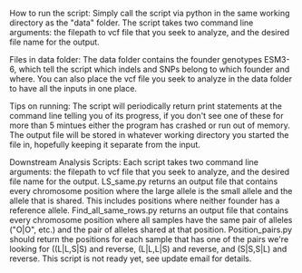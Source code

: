 How to run the script:
Simply call the script via python in the same working directory as the "data" folder. The script takes two command line arguments: the filepath to vcf file that you seek to analyze, and the desired file name for the output.

Files in data folder:
The data folder contains the founder genotypes ESM3-6, which tell the script which indels and SNPs belong to which founder and where. You can also place the vcf file you seek to analyze in the data folder to have all the inputs in one place.

Tips on running:
The script will periodically return print statements at the command line telling you of its progress, if you don't see one of these for more than 5 mintues either the program has crashed or run out of memory. The output file will be stored in whatever working directory you started the file in, hopefully keeping it separate from the input. 

Downstream Analysis Scripts:
Each script takes two command line arguments: the filepath to vcf file that you seek to analyze, and the desired file name for the output.
LS_same.py returns an output file that contains every chromosome position where the large allele is the small allele and the allele that is shared. This includes positions where neither founder has a reference allele.
Find_all_same_rows.py returns an output file that contains every chromosome position where all samples have the same pair of alleles ("O|O", etc.) and the pair of alleles shared at that position. 
Position_pairs.py should return the positions for each sample that has one of the pairs we're looking for ((L|L,S|S) and reverse, (L|L,L|S) and reverse, and (S|S,S|L) and reverse. This script is not ready yet, see update email for details.
